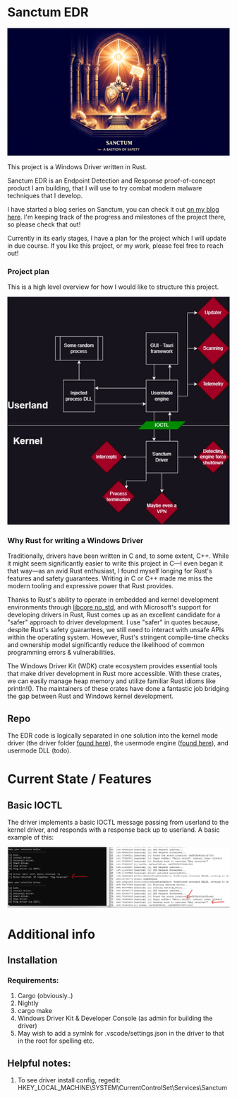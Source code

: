 # Sanctum EDR

![Rust Kernel Driver EDR Sanctum](imgs/evidence/sanctum-cover.webp)

This project is a Windows Driver written in Rust.

Sanctum EDR is an Endpoint Detection and Response proof-of-concept product I am building, that I will use to try combat modern malware techniques that I develop.

I have started a blog series on Sanctum, you can check it out [on my blog here](https://fluxsec.red/sanctum-edr-intro). I'm keeping track of the progress and milestones of the project there, so please check that out!

Currently in its early stages, I have a plan for the project which I will update in due course. If you like this project, or my work, please feel free to reach out!

### Project plan

This is a high level overview for how I would like to structure this project.

![IOCTL example](imgs/planning/sanctum_overview.jpg)

### Why Rust for writing a Windows Driver

Traditionally, drivers have been written in C and, to some extent, C++. While it might seem significantly easier to write this project in C—I even began it that way—as an avid Rust enthusiast, I found myself longing for Rust's features and safety guarantees. Writing in C or C++ made me miss the modern tooling and expressive power that Rust provides.

Thanks to Rust's ability to operate in embedded and kernel development environments through [libcore no_std](https://doc.rust-lang.org/core/), and with Microsoft's support for developing drivers in Rust, Rust comes up as an excellent candidate for a "safer" approach to driver development. I use "safer" in quotes because, despite Rust's safety guarantees, we still need to interact with unsafe APIs within the operating system. However, Rust's stringent compile-time checks and ownership model significantly reduce the likelihood of common programming errors & vulnerabilities.

The Windows Driver Kit (WDK) crate ecosystem provides essential tools that make driver development in Rust more accessible. With these crates, we can easily manage heap memory and utilize familiar Rust idioms like println!(). The maintainers of these crates have done a fantastic job bridging the gap between Rust and Windows kernel development.

## Repo

The EDR code is logically separated in one solution into the kernel mode driver (the driver folder [found here](https://github.com/0xflux/sanctum/tree/master/driver)), the usermode engine ([found here](https://github.com/0xflux/sanctum/tree/master/um_engine)), and usermode DLL (todo).

# Current State / Features

## Basic IOCTL

The driver implements a basic IOCTL message passing from userland to the kernel driver, and responds with a response back up to userland. A basic example of this:

![IOCTL example](imgs/evidence/ioctl_1.png)

# Additional info

## Installation

### Requirements:

1) Cargo (obviously..)
2) Nightly
3) cargo make
4) Windows Driver Kit & Developer Console (as admin for building the driver)
5) May wish to add a symlnk for .vscode/settings.json in the driver to that in the root for spelling etc.

## Helpful notes:

1) To see driver install config, regedit: HKEY_LOCAL_MACHINE\SYSTEM\CurrentControlSet\Services\Sanctum